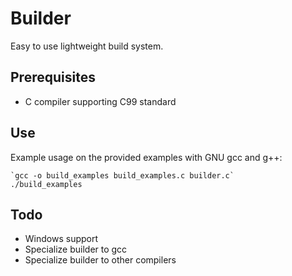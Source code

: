 # Builder

Easy to use lightweight build system.

## Prerequisites
* C compiler supporting C99 standard

## Use
Example usage on the provided examples with GNU gcc and g++:

```
`gcc -o build_examples build_examples.c builder.c`
./build_examples
```

## Todo
* Windows support
* Specialize builder to gcc
* Specialize builder to other compilers

